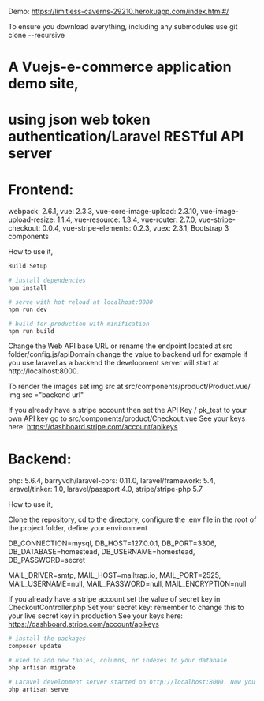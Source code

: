 Demo: https://limitless-caverns-29210.herokuapp.com/index.html#/

To ensure you download everything, including
any submodules use git clone --recursive 

# A Vuejs-e-commerce application demo site,
# using json web token authentication/Laravel RESTful API server


# Frontend:
webpack: 2.6.1,
vue: 2.3.3,
vue-core-image-upload: 2.3.10,
vue-image-upload-resize: 1.1.4,
vue-resource: 1.3.4,
vue-router: 2.7.0,
vue-stripe-checkout: 0.0.4,
vue-stripe-elements: 0.2.3,
vuex: 2.3.1,
Bootstrap 3 components

How to use it,

``` bash 
Build Setup

# install dependencies
npm install

# serve with hot reload at localhost:8080
npm run dev

# build for production with minification
npm run build
```

Change the Web API base URL or rename the endpoint located at src folder/config.js/apiDomain change the value to backend url for example if you use laravel as a backend the development server will start at http://localhost:8000.

To render the images set img src at src/components/product/Product.vue/ img src ="backend url"

If you already have a stripe account then set the API Key / pk_test to your own API key go to src/components/product/Checkout.vue
See your keys here: https://dashboard.stripe.com/account/apikeys



# Backend:
php: 5.6.4,
barryvdh/laravel-cors: 0.11.0,
laravel/framework: 5.4,
laravel/tinker: 1.0,
laravel/passport 4.0,
stripe/stripe-php 5.7

How to use it,

Clone the repository, 
cd to the directory,
configure the .env file in the root of the project folder, 
define your environment

DB_CONNECTION=mysql,
DB_HOST=127.0.0.1,
DB_PORT=3306,
DB_DATABASE=homestead,
DB_USERNAME=homestead,
DB_PASSWORD=secret

MAIL_DRIVER=smtp,
MAIL_HOST=mailtrap.io,
MAIL_PORT=2525,
MAIL_USERNAME=null,
MAIL_PASSWORD=null,
MAIL_ENCRYPTION=null

If you already have a stripe account set the value of secret key in CheckoutController.php 
Set your secret key: remember to change this to your live secret key in production
See your keys here: https://dashboard.stripe.com/account/apikeys


``` bash 
# install the packages
composer update

# used to add new tables, columns, or indexes to your database
php artisan migrate 

# Laravel development server started on http://localhost:8000. Now you can point your browser to http://localhost:8000
php artisan serve 

```


